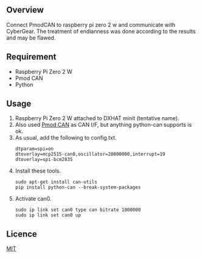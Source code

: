 ## Overview

Connect PmodCAN to raspberry pi zero 2 w and communicate with CyberGear.
The treatment of endianness was done according to the results and may be flawed.

## Requirement

- Raspberry Pi Zero 2 W
- Pmod CAN
- Python

## Usage
1. Raspberry Pi Zero 2 W attached to DXHAT minit (tentative name).
2. Also used [Pmod CAN](https://digilent.com/reference/pmod/pmodcan/start) as CAN I/F, but anything python-can supports is ok.
3. As usual, add the following to config.txt.
   ```
   dtparam=spi=on
   dtoverlay=mcp2515-can0,oscillator=20000000,interrupt=19
   dtoverlay=spi-bcm2835
   ```
4. Install these tools.
   ```
   sudo apt-get install can-utils
   pip install python-can --break-system-packages
   ```
5. Activate can0.
   ```
   sudo ip link set can0 type can bitrate 1000000
   sudo ip link set can0 up
   ```

## Licence

[MIT](https://github.com/kotabrog/ft_mini_ls/blob/main/LICENSE)
